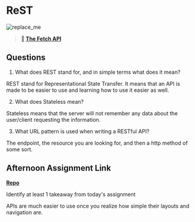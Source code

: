 # ReST

![replace_me](https://codeworks.blob.core.windows.net/public/assets/img/illustrations/placeholder.svg)

> **📖 [The Fetch API](https://codeworksacademy.com/fs-student-guide/resources/wk4/04-Fetch)**

## Questions

1. What does REST stand for, and in simple terms what does it mean?

REST stand for Representational State Transfer. It means that an API is made to be easier to use and learning how to use it easier as well.

2. What does Stateless mean?

Stateless means that the server will not remember any data about the user/client requesting the information.

3. What URL pattern is used when writing a RESTful API?

The endpoint, the resource you are looking for, and then a http method of some sort.

## Afternoon Assignment Link

**[Repo](https://github.com/Luke-Yost/week4day4Gifted)**

Identify at least 1 takeaway from today's assignment

APIs are much easier to use once you realize how simple their layouts and navigation are.
